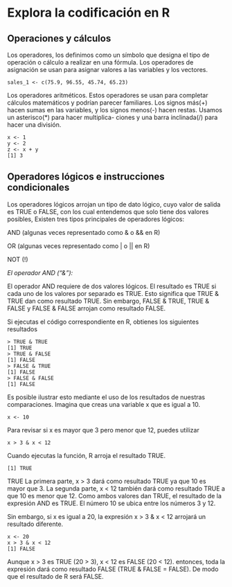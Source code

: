 # Explora la codificación en R

## Operaciones y cálculos

Los operadores, los definimos como un símbolo que designa el tipo de operación o cálculo a realizar en una fórmula.
Los operadores de asignación se usan para asignar valores a las variables y los vectores.

    sales_1 <- c(75.9, 96.55, 45.74, 65.23)

Los operadores aritméticos. Estos operadores se usan para completar cálculos matemáticos y podrían parecer familiares. Los
signos más(+) hacen sumas en las variables, y los signos menos(-) hacen restas. Usamos un asterisco(*) para hacer multiplica-
ciones y una barra inclinada(/) para hacer una división.

    x <- 1
    y <- 2
    z <- x + y
    [1] 3

## Operadores lógicos e instrucciones condicionales

Los operadores lógicos arrojan un tipo de dato lógico, cuyo valor de salida es TRUE o FALSE, con los cual entendemos que
solo tiene dos valores posibles, Existen tres tipos principales de operadores lógicos:

AND (algunas veces representado como & o && en R)

OR (algunas veces representado como | o || en R)

NOT (!)

*El operador AND (“&”):*

El operador AND requiere de dos valores lógicos. El resultado es  TRUE si cada uno de los valores por separado es TRUE.
Esto significa que TRUE & TRUE dan como resultado  TRUE. Sin embargo, FALSE & TRUE, TRUE & FALSE y FALSE & FALSE arrojan
como resultado FALSE.

Si ejecutas el código correspondiente en R, obtienes los siguientes resultados

    > TRUE & TRUE
    [1] TRUE
    > TRUE & FALSE
    [1] FALSE
    > FALSE & TRUE
    [1] FALSE
    > FALSE & FALSE
    [1] FALSE

Es posible ilustrar esto mediante el uso de los resultados de nuestras comparaciones. Imagina que creas una variable x
que es igual a 10.

    x <- 10

Para revisar si x es mayor que 3 pero menor que 12, puedes utilizar

    x > 3 & x < 12

Cuando ejecutas la función, R arroja el resultado TRUE.

    [1] TRUE

TRUE La primera parte,  x > 3 dará como resultado  TRUE  ya que 10 es mayor que 3. La segunda parte, x < 12  también dará
como resultado TRUE a que 10 es menor que 12. Como ambos valores dan TRUE, el resultado de la expresión AND es TRUE. El
número 10 se ubica entre los números 3 y 12.

Sin embargo, si x es igual a 20, la expresión x > 3 & x < 12 arrojará un resultado diferente.

    x <- 20
    x > 3 & x < 12
    [1] FALSE

 Aunque x > 3 es TRUE (20 > 3), x < 12 es FALSE (20 < 12). entonces, toda la expresión dará como resultado FALSE (TRUE
 & FALSE = FALSE). De modo que el resultado de R será FALSE.
